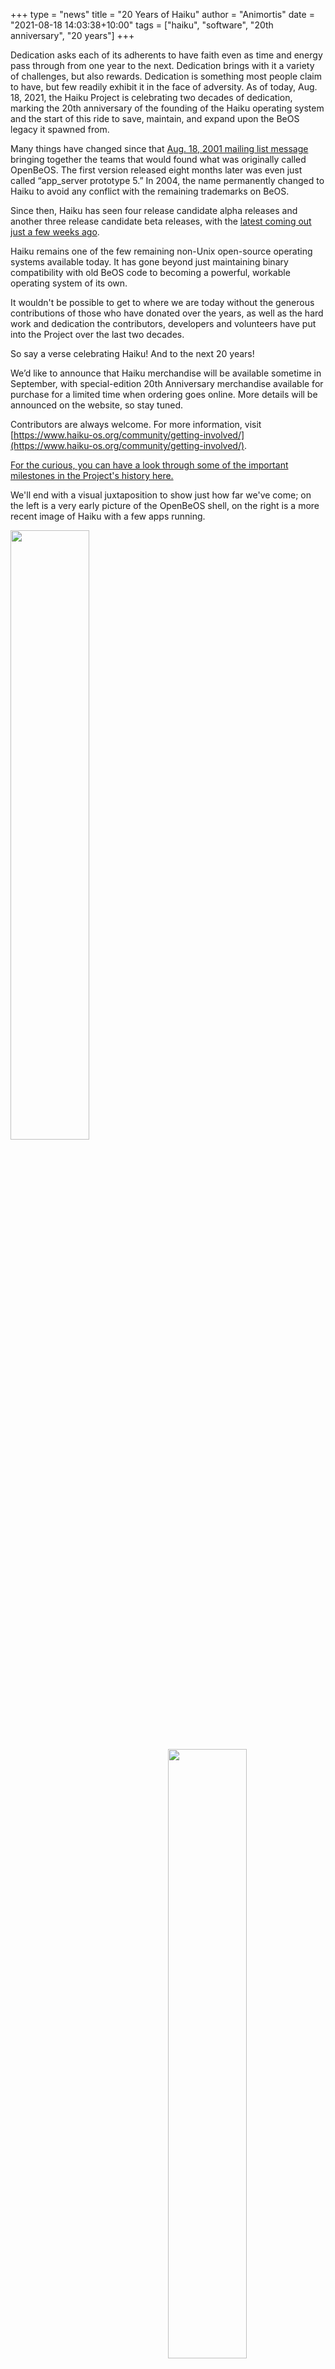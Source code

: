 +++
type = "news"
title = "20 Years of Haiku"
author = "Animortis"
date = "2021-08-18 14:03:38+10:00"
tags = ["haiku", "software", "20th anniversary", "20 years"]
+++

Dedication asks each of its adherents to have faith even as time and energy pass through from one year to the next. Dedication brings with it a variety of challenges, but also rewards. Dedication is something most people claim to have, but few readily exhibit it in the face of adversity.  As of today, Aug. 18, 2021, the Haiku Project is celebrating two decades of dedication, marking the 20th anniversary of the founding of the Haiku operating system and the start of this ride to save, maintain, and expand upon the BeOS legacy it spawned from.  

Many things have changed since that [Aug. 18, 2001 mailing list message](https://www.freelists.org/post/haiku/Ok-lets-start) bringing together the teams that would found what was originally called OpenBeOS. The first version released eight months later was even just called “app_server prototype 5.” In 2004, the name permanently changed to Haiku to avoid any conflict with the remaining trademarks on BeOS.  

Since then, Haiku has seen four release candidate alpha releases and another three release candidate beta releases, with the [latest coming out just a few weeks ago](https://www.haiku-os.org/news/2021-07-26_media_release_the_haiku_project_celebrates_the_release_of_beta_3/).  

Haiku remains one of the few remaining non-Unix open-source operating systems available today. It has gone beyond just maintaining binary compatibility with old BeOS code to becoming a powerful, workable operating system of its own.  

It wouldn't be possible to get to where we are today without the generous contributions of those who have donated over the years, as well as the hard work and dedication the contributors, developers and volunteers have put into the Project over the last two decades.

So say a verse celebrating Haiku! And to the next 20 years!  

We’d like to announce that Haiku merchandise will be available sometime in September, with special-edition 20th Anniversary merchandise available for purchase for a limited time when ordering goes online. More details will be announced on the website, so stay tuned.  

Contributors are always welcome. For more information, visit [https://www.haiku-os.org/community/getting-involved/](https://www.haiku-os.org/community/getting-involved/).

[For the curious, you can have a look through some of the important milestones in the Project's history here.](https://www.haiku-os.org/about/history)  

We'll end with a visual juxtaposition to show just how far we've come; on the left is a very early picture of the OpenBeOS shell, on the right is a more recent image of Haiku with a few apps running.  

<img src="/files/images/OpenBeOS shell.jpeg" width="50%" align="left">
<img src="/files/slideshow/apps-1.png" width="50%" align="right"> 
